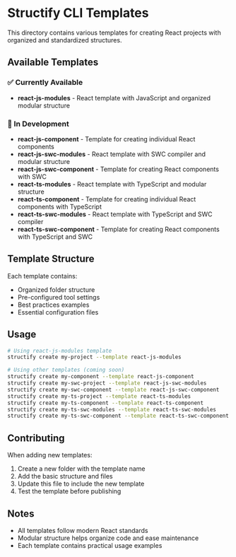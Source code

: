 # Structify CLI Templates

This directory contains various templates for creating React projects with organized and standardized structures.

## Available Templates

### ✅ Currently Available

- **react-js-modules** - React template with JavaScript and organized modular structure

### 🔄 In Development

- **react-js-component** - Template for creating individual React components
- **react-js-swc-modules** - React template with SWC compiler and modular structure
- **react-js-swc-component** - Template for creating React components with SWC
- **react-ts-modules** - React template with TypeScript and modular structure
- **react-ts-component** - Template for creating individual React components with TypeScript
- **react-ts-swc-modules** - React template with TypeScript and SWC compiler
- **react-ts-swc-component** - Template for creating React components with TypeScript and SWC

## Template Structure

Each template contains:

- Organized folder structure
- Pre-configured tool settings
- Best practices examples
- Essential configuration files

## Usage

```bash
# Using react-js-modules template
structify create my-project --template react-js-modules

# Using other templates (coming soon)
structify create my-component --template react-js-component
structify create my-swc-project --template react-js-swc-modules
structify create my-swc-component --template react-js-swc-component
structify create my-ts-project --template react-ts-modules
structify create my-ts-component --template react-ts-component
structify create my-ts-swc-modules --template react-ts-swc-modules
structify create my-ts-swc-component --template react-ts-swc-component
```

## Contributing

When adding new templates:

1. Create a new folder with the template name
2. Add the basic structure and files
3. Update this file to include the new template
4. Test the template before publishing

## Notes

- All templates follow modern React standards
- Modular structure helps organize code and ease maintenance
- Each template contains practical usage examples
